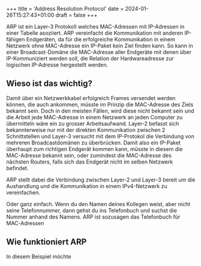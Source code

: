 +++
title = 'Address Resolution Protocol'
date = 2024-01-26T15:27:43+01:00
draft = false
+++

ARP ist ein Layer-3 Protokoll welches MAC-Adressen mit IP-Adressen in einer Tabelle asoziiert. ARP vereinfacht die Kommunikation mit anderen IP-fähigen Endgeräten, da für die erfolgreiche Kommunikation in einem Netzwerk ohne MAC-Adresse ein IP-Paket kein Ziel finden kann. So kann in einer Broadcast-Domäne die MAC-Adresse aller Endgeräte mit denen über IP-Kommuniziert werden soll, die Relation der Hardwareadresse zur logischen IP-Adresse hergestellt werden.

## Wieso ist das wichtig?

Damit über ein Netzwerkkabel erfolgreich Frames versendet werden können, die auch ankommen, müsste im Prinzip die MAC-Adresse des Ziels bekannt sein. Doch in den meisten Fällen, wird diese nicht bekannt sein und die Arbeit jede MAC-Adresse in einem Netzwerk an jeden Computer zu übermitteln wäre ein zu grosser Arbeitsaufwand. Layer-2 befasst sich bekannterweise nur mit der direkten Kommunikation zwischen 2 Schnittstellen und Layer-3 versucht mit dem IP-Protokol die Verbindung von mehreren Broadcastdomänen zu überbrücken. Damit also ein IP-Paket überhaupt zum richtigen Endgerät kommen kann, müsste in diesem die MAC-Adresse bekannt sein, oder zumindest die MAC-Adresse des nächsten Routers, falls sich das Endgerät nicht im selben Netzwerk befindet.

ARP stellt dabei die Verbindung zwischen Layer-2 und Layer-3 bereit um die Aushandlung und die Kommunikation in einem IPv4-Netzwerk zu vereinfachen.

Oder ganz einfach. Wenn du den Namen deines Kollegen weist, aber nicht seine Telefonnummer, dann gehst du ins Telefonbuch und suchst die Nummer anhand des Namens. ARP ist sozusagen das Telefonbuch für MAC-Adressen

## Wie funktioniert ARP

In diesem Beispiel möchte
